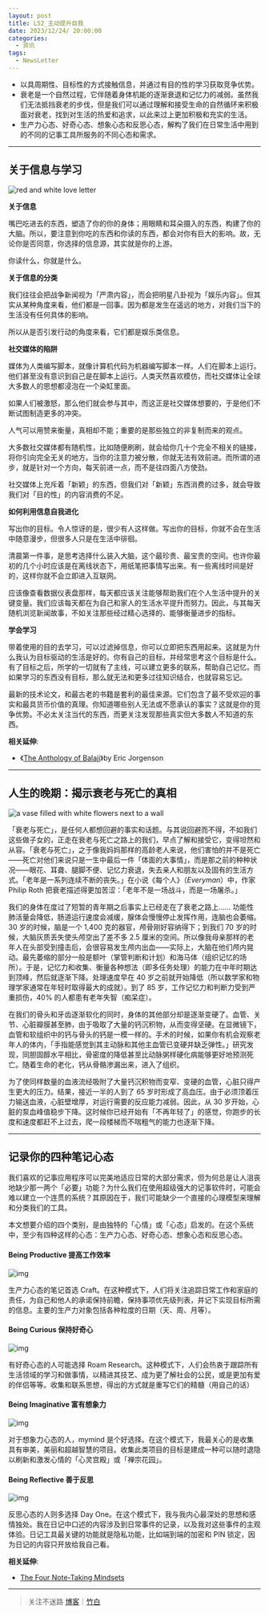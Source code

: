 ```yaml
---
layout: post
title: L52_主动提升自我
date: 2023/12/24/ 20:00:00
categories:
  - 资讯
tags:
  - NewsLetter
---
```


- 以具周期性、目标性的方式接触信息，并通过有目的性的学习获取竞争优势。
- 衰老是一个自然过程，它伴随着身体机能的逐渐衰退和记忆力的减弱。虽然我们无法抵挡衰老的步伐，但是我们可以通过理解和接受生命的自然循环来积极面对衰老，找到对生活的热爱和追求，以此来过上更加积极和充实的生活。
- 生产力心态、好奇心态、想象心态和反思心态，解构了我们在日常生活中用到的不同的记事工具所服务的不同心态和需求。

---

## 关于信息与学习

![red and white love letter](https://pics.naaln.com/blog/2024-01-07-9c8514.jpeg-basicBlog)

**关于信息**

嘴巴吃进去的东西，塑造了你的你的身体；用眼睛和耳朵摄入的东西，构建了你的大脑。所以，要注意到你吃的东西和你读的东西，都会对你有巨大的影响。故，无论你是否同意，你选择的信息源，其实就是你的上游。

你读什么，你就是什么。

**关于信息的分类**

我们往往会把战争新闻视为「严肃内容」，而会把明星八卦视为「娱乐内容」。但其实从某种角度来看，他们都是一回事。因为都是发生在遥远的地方，对我们当下的生活没有任何具体的影响。

所以从是否引发行动的角度来看，它们都是娱乐类信息。

**社交媒体的陷阱**

媒体为人类编写脚本，就像计算机代码为机器编写脚本一样。人们在脚本上运行。他们甚至没有意识到自己是在脚本上运行。人类天然喜欢模仿，而社交媒体让全球大多数人的思想都浸泡在一个染缸里面。

如果人们被激怒，那么他们就会参与其中，而这正是社交媒体想要的，于是他们不断试图制造更多的冲突。

人气可以用赞来衡量，真相却不能；重要的是那些独立的非复制而来的观点。

大多数社交媒体都有随机性，比如随便刷刷，就会给你几十个完全不相关的链接，将你引向完全无关的地方。当你的注意力被分散，你就无法有效前进。而所谓的进步，就是针对一个方向，每天前进一点，而不是往四面八方使劲。

社交媒体上充斥着「新颖」的东西，但我们对「新颖」东西消费的过多，就会导致我们对「目的性」的内容消费的不足。

**如何利用信息自我进化**

写出你的目标。令人惊讶的是，很少有人这样做。写出你的目标，你就不会在生活中随意漫步，但很多人只是在生活中徘徊。

清晨第一件事，是思考选择什么装入大脑，这个最珍贵、最宝贵的空间。也许你最初的几个小时应该是在离线状态下，用纸笔把事情写出来。有一些离线时间是好的，这样你就不会立即进入互联网。

应该像查看数据仪表盘那样，每天都应该关注能够帮助我们在个人生活中提升的关键变量。我们应该每天都在为自己和家人的生活水平提升而努力。因此，与其每天随机浏览新闻故事，不如关注那些经过精心选择的、能够衡量进步的指标。

**学会学习**

带着使用的目的去学习，可以过滤掉信息，你可以立即把东西用起来。这就是为什么我认为目标驱动的生活是好的。你有自己的目标，并经常思考这个目标是什么。有了目标之后，所学的一切就有了主线，可以建立更多的联系，帮助自己记忆。而如果学习的东西没有目标，那么就无法和更多过往知识结合，也就容易忘记。

最新的技术论文，和最古老的书籍是套利的最佳来源。它们包含了最不受欢迎的事实和最具货币价值的真理。你知道哪些别人无法或不愿承认的事实？这就是你的竞争优势。不必太关注当代的东西，而更关注发现那些真实但大多数人不知道的东西。

**相关延伸**:  
- 《[The Anthology of Balaji](https://balajianthology.com/)》by Eric Jorgenson

---

## 人生的晚期：揭示衰老与死亡的真相

![a vase filled with white flowers next to a wall](https://pics.naaln.com/blog/2024-01-07-3728ed.jpeg-basicBlog)

「衰老与死亡」，是任何人都想回避的事实和话题。与其说回避而不得，不如我们这些做子女的，正走在衰老与死亡之路上的我们，早点了解和接受它，变得坦然和从容。「衰老与死亡」，之于像我妈妈那样的高龄老人来说，他们害怕的并不是死亡——死亡对他们来说只是一生中最后一件「体面的大事情」，而是那之前的种种状况——眼花、耳聋、腿脚不便、记忆力衰退，失去亲人和朋友以及固有的生活方式。「老年是一系列连续不断的丧失。」在小说《每个人》（*Everyman*）中，作家 Philip Roth 把衰老描述得更加苦涩：「老年不是一场战斗，而是一场屠杀。」

我们的身体在度过了短暂的青年期之后事实上已经走在了衰老之路上…… 功能性肺活量会降低，肠道运行速度会减缓，腺体会慢慢停止发挥作用，连脑也会萎缩。30 岁的时候，脑是一个 1,400 克的器官，颅骨刚好容纳得下；到我们 70 岁的时候，大脑灰质丢失使头颅空出了差不多 2.5 厘米的空间。所以像我母亲那样的老年人在头部受到撞击后，会很容易发生颅内出血——实际上，大脑在他们颅内晃动。最先萎缩的部分一般是额叶（掌管判断和计划）和海马体（组织记忆的场所）。于是，记忆力和收集、衡量各种想法（即多任务处理）的能力在中年时期达到顶峰，然后就逐渐下降。处理速度早在 40 岁之前就开始降低（所以数学家和物理学家通常在年轻时取得最大的成就）。到了 85 岁，工作记忆力和判断力受到严重损伤，40% 的人都患有老年失智（痴呆症）。

在我们的骨头和牙齿逐渐软化的同时，身体的其他部分却是逐渐变硬了。血管、关节、心脏瓣膜甚至肺，由于吸取了大量的钙沉积物，从而变得坚硬。在显微镜下，血管和软组织中的钙与骨头的钙是一模一样的。手术的时候，如果你有机会观察老年人的体内，「手指能感觉到其主动脉和其他主血管已变硬并缺乏弹性。」研究发现，同胆固醇水平相比，骨密度的降低甚至比动脉粥样硬化病能够更好地预测死亡。随着生命的老化，钙从骨骼渗漏出来，进入了组织。

为了使同样数量的血液流经吸附了大量钙沉积物而变窄、变硬的血管，心脏只得产生更大的压力。结果，接近一半的人到了 65 岁时形成了高血压。由于必须顶着压力输送血液，心脏壁增厚，对运行需要的反应能力减弱。因此，从 30 岁开始，心脏的泵血峰值稳步下降。这时候你已经开始有「不再年轻了」的感觉，你跑步的长度和速度都赶不上过去，爬一段楼梯而不喘粗气的能力也逐渐下降。

---

## 记录你的四种笔记心态

我们喜欢的记事应用程序可以完美地适应日常的大部分需求，但为何总是让人沮丧地缺少那一两个「必要」功能？为什么我们在使用超级强大的记事软件时，可能会难以建立一个连贯的系统？其原因在于，我们可能缺少一个直接的心理模型来理解和分类我们的工具。

本文想要介绍的四个类别，是由独特的「心情」或「心态」启发的。在这个系统中，至少有四种这样的心态：生产力心态、好奇心态、想象心态和反思心态。

#### Being Productive 提高工作效率

![img](https://pics.naaln.com/blog/2024-01-07-fe1aaa.jpeg-basicBlog)

生产力心态的笔记首选 Craft。在这种模式下，人们将关注追踪日常工作和家庭的责任，为自己和他人的承诺保持前瞻，保持事项优先级列表，并记下实现目标所需的信息。主要的生产力对象包括各种粒度的日期（天、周、月等）。

#### Being Curious 保持好奇心

![img](https://pics.naaln.com/blog/2024-01-07-fe1aaa.jpeg-basicBlog)

有好奇心态的人可能选择 Roam Research。这种模式下，人们会热衷于跟踪所有生活领域的学习和做事情，以精进其技艺、成为更了解社会的公民，或是更加有爱的伴侣等等。收集和联系思想，得出的方式就是重写它们的精髓（用自己的话）

#### Being Imaginative 富有想象力

![img](https://pics.naaln.com/blog/2024-01-07-dc75ce.png-basicBlog)

对于想象力心态的人，mymind 是个好选择。在这个模式下，我最关心的是收集具有审美，美丽和超越智慧的项目。收集此类项目的目标是建成一种可以随时退隐以刷新和激发心情的「心灵宫殿」或「禅宗花园」。

#### Being Reflective 善于反思

![img](https://pics.naaln.com/blog/2024-01-07-520c83.png-basicBlog)

反思心态的人则多选择 Day One。在这个模式下，我与我内心最深处的思想和感情独处。我在日记中口述的内容涉及到日常事件的记录，以及我对这些事件的主观体验。日记工具最关键的功能就是隐私功能，比如端到端的加密和 PIN 锁定，因为日记的内容只开放给我自己看。

**相关延伸**:  

- [The Four Note-Taking Mindsets](https://cameron-sea.medium.com/the-four-note-taking-mindsets-8b3302c4d963)

---

> 关注不迷路 [博客](https://blog.naaln.com/)｜[竹白](https://space.zhubai.love/)
